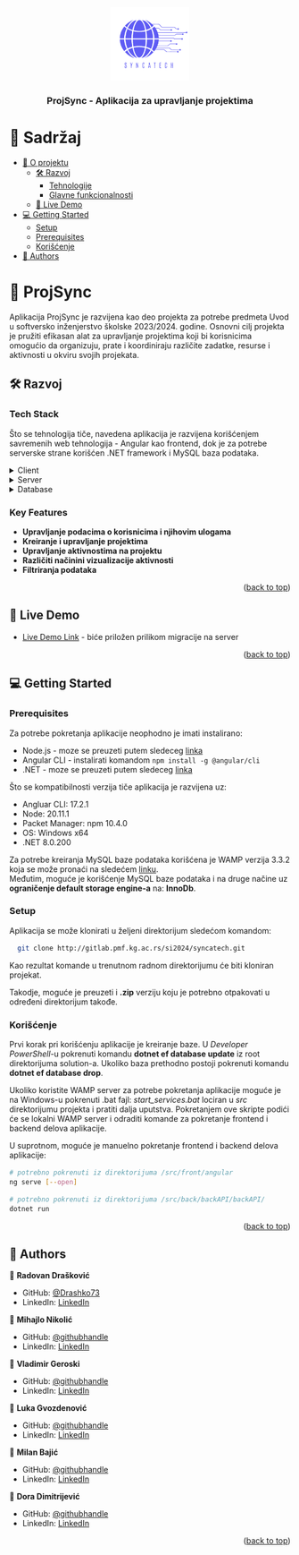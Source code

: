 <a name="readme-top"></a>

<!--
HOW TO USE:
This is an example of how you may give instructions on setting up your project locally.

Modify this file to match your project and remove sections that don't apply.

REQUIRED SECTIONS:
- Table of Contents
- About the Project
  - Built With
  - Live Demo
- Getting Started
- Authors
- Future Features
- Contributing
- Show your support
- Acknowledgements
- License

OPTIONAL SECTIONS:
- FAQ

After you're finished please remove all the comments and instructions!
-->

<div align="center">
  <!-- You are encouraged to replace this logo with your own! Otherwise you can also remove it. -->
  <img src="./docs/images/logo-resized.png" alt="logo" width="140"  height="auto" />
  <br/>

  <h3><b>ProjSync - Aplikacija za upravljanje projektima</b></h3>

</div>

<!-- TABLE OF CONTENTS -->

# 📗 Sadržaj

- [📖 O projektu](#about-project)
  - [🛠 Razvoj](#built-with)
    - [Tehnologije](#tech-stack)
    - [Glavne funkcionalnosti](#key-features)
  - [🚀 Live Demo](#live-demo)
- [💻 Getting Started](#getting-started)
  - [Setup](#setup)
  - [Prerequisites](#prerequisites)
  - [Korišćenje](#usage)
- [👥 Authors](#authors)
<!-- - [🙏 Acknowledgements](#acknowledgements) -->

<!-- PROJECT DESCRIPTION -->

# 📖 ProjSync <a name="about-project"></a>

Aplikacija ProjSync je razvijena kao deo projekta za potrebe predmeta Uvod u softversko inženjerstvo školske 2023/2024. godine. Osnovni cilj projekta je pružiti efikasan alat za upravljanje projektima koji bi korisnicima omogućio da organizuju, prate i koordiniraju različite zadatke, resurse i aktivnosti u okviru svojih projekata.

## 🛠 Razvoj <a name="built-with"></a>

### Tech Stack <a name="tech-stack"></a>

Što se tehnologija tiče, navedena aplikacija je razvijena korišćenjem savremenih web tehnologija - Angular kao frontend, dok je za potrebe serverske strane korišćen .NET framework i MySQL baza podataka.

<details>
  <summary>Client</summary>
  <ul>
    <li><a href="https://angular.io/">Angular</a></li>
  </ul>
</details>

<details>
  <summary>Server</summary>
  <ul>
    <li><a href="https://dotnet.microsoft.com/en-us/">.NET</a></li>
  </ul>
</details>

<details>
<summary>Database</summary>
  <ul>
    <li><a href="https://www.mysql.com/">MySQL</a></li>
  </ul>
</details>

<!-- Features -->

### Key Features <a name="key-features"></a>

- **Upravljanje podacima o korisnicima i njihovim ulogama**
- **Kreiranje i upravljanje projektima**
- **Upravljanje aktivnostima na projektu**
- **Različiti načinini vizualizacije aktivnosti**
- **Filtriranja podataka**

<p align="right">(<a href="#readme-top">back to top</a>)</p>

<!-- LIVE DEMO -->

## 🚀 Live Demo <a name="live-demo"></a>

- [Live Demo Link](https://google.com) - biće priložen prilikom migracije na server

<p align="right">(<a href="#readme-top">back to top</a>)</p>

<!-- GETTING STARTED -->

## 💻 Getting Started <a name="getting-started"></a>

### Prerequisites

Za potrebe pokretanja aplikacije neophodno je imati instalirano:
* Node.js - moze se preuzeti putem sledeceg [linka](https://nodejs.org/en/download)
* Angular CLI - instalirati komandom
``` npm install -g @angular/cli ```
* .NET - moze se preuzeti putem sledeceg [linka](https://dotnet.microsoft.com/en-us/download)

Što se kompatibilnosti verzija tiče aplikacija je razvijena uz:
* Angluar CLI: 17.2.1
* Node: 20.11.1
* Packet Manager: npm 10.4.0
* OS: Windows x64
* .NET 8.0.200

Za potrebe kreiranja MySQL baze podataka korišćena je WAMP verzija 3.3.2 koja se može pronaći na sledećem [linku](https://www.wampserver.com/en/).  
Međutim, moguće je korišćenje MySQL baze podataka i na druge načine uz **ograničenje default storage engine-a** na: **InnoDb**.

### Setup

Aplikacija se može klonirati u željeni direktorijum sledećom komandom:

```sh
  git clone http://gitlab.pmf.kg.ac.rs/si2024/syncatech.git
```

Kao rezultat komande u trenutnom radnom direktorijumu će biti kloniran projekat.

Takodje, moguće je preuzeti i **.zip** verziju koju je potrebno otpakovati u određeni direktorijum takođe.

### Korišćenje

Prvi korak pri korišćenju aplikacije je kreiranje baze. U *Developer PowerShell*-u pokrenuti komandu **dotnet ef database update** iz root direktorijuma solution-a. Ukoliko baza prethodno postoji pokrenuti komandu **dotnet ef database drop**.

Ukoliko koristite WAMP server za potrebe pokretanja aplikacije moguće je na Windows-u pokrenuti .bat fajl: *start_services.bat* lociran u *src* direktorijumu projekta i pratiti dalja uputstva. Pokretanjem ove skripte podići će se lokalni WAMP server i odraditi komande za pokretanje frontend i backend delova aplikacije.

U suprotnom, moguće je manuelno pokretanje frontend i backend delova aplikacije:
```sh
# potrebno pokrenuti iz direktorijuma /src/front/angular
ng serve [--open]
```
```sh
# potrebno pokrenuti iz direktorijuma /src/back/backAPI/backAPI/
dotnet run
```
<!--
Example command:

```sh
  rails server
```
--->

<!--
### Run tests

To run tests, run the following command:

Example command:

```sh
  bin/rails test test/models/article_test.rb
```
--->

<!--
### Deployment

You can deploy this project using:


Example:

```sh

```
 -->

<p align="right">(<a href="#readme-top">back to top</a>)</p>

<!-- AUTHORS -->

## 👥 Authors <a name="authors"></a>

👤 **Radovan Drašković**

- GitHub: [@Drashko73](https://github.com/Drashko73)
- LinkedIn: [LinkedIn](https://linkedin.com/in/radovan-draskovic)

👤 **Mihajlo Nikolić**

- GitHub: [@githubhandle](https://github.com/githubhandle)
- LinkedIn: [LinkedIn](https://linkedin.com/in/linkedinhandle)

👤 **Vladimir Geroski**

- GitHub: [@githubhandle](https://github.com/githubhandle)
- LinkedIn: [LinkedIn](https://linkedin.com/in/linkedinhandle)

👤 **Luka Gvozdenović**

- GitHub: [@githubhandle](https://github.com/githubhandle)
- LinkedIn: [LinkedIn](https://linkedin.com/in/linkedinhandle)

👤 **Milan Bajić**

- GitHub: [@githubhandle](https://github.com/githubhandle)
- LinkedIn: [LinkedIn](https://linkedin.com/in/linkedinhandle)

👤 **Dora Dimitrijević**

- GitHub: [@githubhandle](https://github.com/githubhandle)
- LinkedIn: [LinkedIn](https://linkedin.com/in/linkedinhandle)

<p align="right">(<a href="#readme-top">back to top</a>)</p>


<!-- ACKNOWLEDGEMENTS 

## 🙏 Acknowledgments <a name="acknowledgements"></a>

> Give credit to everyone who inspired your codebase.

I would like to thank...

<p align="right">(<a href="#readme-top">back to top</a>)</p>
-->

